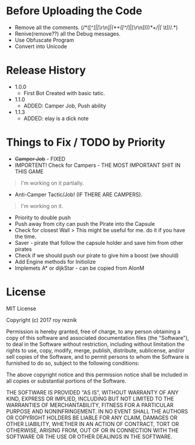 # Before Uploading the Code
+ Remove all the comments. (/\*([^*]|[\r\n]|(\*+([^*/]|[\r\n])))*\*+/|[ \t]*//.*)
+ Renive(remove??) all the Debug messages.
+ Use Obfuscate Program
+ Convert into Unicode

# Release History
* 1.0.0
    * First Bot Created with basic tatic.
* 1.1.0
    * ADDED: Camper Job, Push ability
* 1.1.3 
    * ADDED: elay is a dick note
# Things to Fix / TODO by Priority
 + ~~Camper Job~~  - FIXED
 + IMPORTENT! Check for Campers - THE MOST IMPORTANT SHIT IN THIS GAME 
 > I'm working on it partially.
 + Anti-Camper Tactic/Job! (IF THERE ARE CAMPERS). 
 > I'm working on it.
 + Priority to double push
 + Push away from city can push the Pirate into the Capsule
 + Check for closest Wall > This might be useful for me. do it if you have the time.
 + Saver - pirate that follow the capsule holder and save him from other pirates
 + Check if we should push our pirate to give him a boost (we should)
 + Add Engine methods for Initiolize
 + Implemets A* or dijkStar - can be copied from AlonM

# License
MIT License

Copyright (c) 2017 roy reznik

Permission is hereby granted, free of charge, to any person obtaining a copy
of this software and associated documentation files (the "Software"), to deal
in the Software without restriction, including without limitation the rights
to use, copy, modify, merge, publish, distribute, sublicense, and/or sell
copies of the Software, and to permit persons to whom the Software is
furnished to do so, subject to the following conditions:

The above copyright notice and this permission notice shall be included in all
copies or substantial portions of the Software.

THE SOFTWARE IS PROVIDED "AS IS", WITHOUT WARRANTY OF ANY KIND, EXPRESS OR
IMPLIED, INCLUDING BUT NOT LIMITED TO THE WARRANTIES OF MERCHANTABILITY,
FITNESS FOR A PARTICULAR PURPOSE AND NONINFRINGEMENT. IN NO EVENT SHALL THE
AUTHORS OR COPYRIGHT HOLDERS BE LIABLE FOR ANY CLAIM, DAMAGES OR OTHER
LIABILITY, WHETHER IN AN ACTION OF CONTRACT, TORT OR OTHERWISE, ARISING FROM,
OUT OF OR IN CONNECTION WITH THE SOFTWARE OR THE USE OR OTHER DEALINGS IN THE
SOFTWARE.
